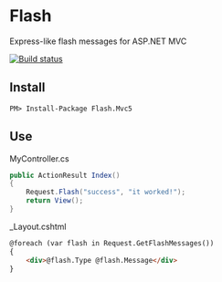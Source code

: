 # Flash
Express-like flash messages for ASP.NET MVC

[![Build status](https://ci.appveyor.com/api/projects/status/skcbkn6de97ja0qi/branch/master?svg=true)](https://ci.appveyor.com/project/rwhitmire/flash/branch/master)

## Install
```
PM> Install-Package Flash.Mvc5
```

## Use
MyController.cs
``` csharp
public ActionResult Index()
{
    Request.Flash("success", "it worked!");
    return View();
}
```

_Layout.cshtml
``` html
@foreach (var flash in Request.GetFlashMessages())
{
    <div>@flash.Type @flash.Message</div>
}
```
